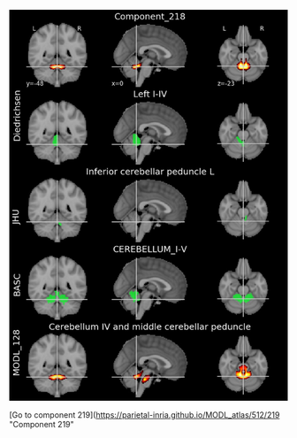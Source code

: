 


![218](preliminary/218.jpg "Component 218")

[Go to component 219](https://parietal-inria.github.io/MODL_atlas/512/219 "Component 219"